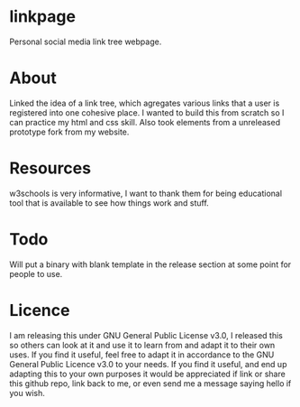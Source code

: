 # linkpage
Personal social media link tree webpage.

# About
Linked the idea of a link tree, which agregates various links that a user is registered into one cohesive place. I wanted to build this from scratch so I can practice my html and css skill. Also took elements from a unreleased prototype fork from my website.

# Resources
w3schools is very informative, I want to thank them for being educational tool that is available to see how things work and stuff.

# Todo
Will put a binary with blank template in the release section at some point for people to use.

# Licence
I am releasing this under GNU General Public License v3.0, I released this so others can look at it and use it to learn from and adapt it to their own uses. If you find it useful, feel free to adapt it in accordance to the GNU General Public Licence v3.0 to your needs. If you find it useful, and end up adapting this to your own purposes it would be appreciated if link or share this github repo, link back to me, or even send me a message saying hello if you wish.
